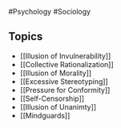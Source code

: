 #Psychology #Sociology 
## Topics
* [[Illusion of Invulnerability]]
* [[Collective Rationalization]]
* [[Illusion of Morality]]
* [[Excessive Stereotyping]]
* [[Pressure for Conformity]]
* [[Self-Censorship]]
* [[Illusion of Unanimty]]
* [[Mindguards]]
